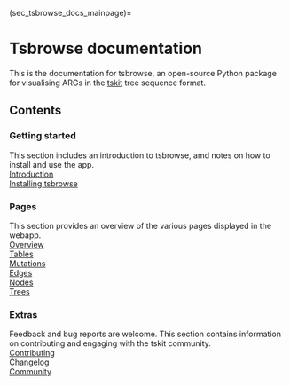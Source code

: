 (sec_tsbrowse_docs_mainpage)=

# Tsbrowse documentation  

This is the documentation for tsbrowse, an open-source Python package for visualising ARGs in the [tskit](https://tskit.dev/tskit/docs/) tree sequence format.  

## Contents  
### Getting started  
This section includes an introduction to tsbrowse, amd notes on how to install and use the app.  
    [Introduction](intro.md)  
    [Installing tsbrowse](install.md)  
### Pages  
This section provides an overview of the various pages displayed in the webapp.  
    [Overview](overview.md)  
    [Tables](tables.md)  
    [Mutations](mutations.md)  
    [Edges](edges.md)  
    [Nodes](nodes.md)  
    [Trees](trees.md)  
### Extras  
Feedback and bug reports are welcome. This section contains information on contributing and engaging with the tskit community.  
    [Contributing](contributing.md)  
    [Changelog](CHANGELOG.md)  
    [Community](https://tskit.dev/community/)  